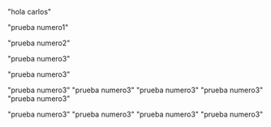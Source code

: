 "hola carlos"

"prueba numero1"

"prueba numero2"

"prueba numero3"

"prueba numero3"

"prueba numero3"
"prueba numero3"
"prueba numero3"
"prueba numero3"
"prueba numero3"

"prueba numero3"
"prueba numero3"
"prueba numero3"
"prueba numero3"
